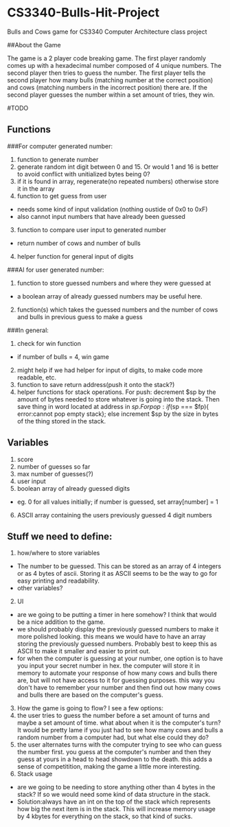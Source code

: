 CS3340-Bulls-Hit-Project
========================

Bulls and Cows game for CS3340 Computer Architecture class project

##About the Game

The game is a 2 player code breaking game.
The first player randomly comes up with a hexadecimal number composed of 4 unique numbers.
The second player then tries to guess the number.
The first player tells the second player how many bulls (matching number at the correct position) and cows (matching numbers in the incorrect position) there are.
If the second player guesses the number within a set amount of tries, they win.

#TODO

Functions 
----------------------
###For computer generated number:  
1. function to generate number  
  1. generate random int digit between 0 and 15. 
    Or would 1 and 16 is better to avoid conflict with unitialized bytes being 0?
  2. if it is found in array, regenerate(no repeated numbers)
    otherwise store it in the array
2. function to get guess from user 
  * needs some kind of input validation (nothing oustide of 0x0 to 0xF)
  * also cannot input numbers that have already been guessed
3. function to compare user input to generated number
  * return number of cows and number of bulls
4. helper function for general input of digits

###AI for user generated number:
1. function to store guessed numbers and where they were guessed at
  * a boolean array of already guessed numbers may be useful here.
2. function(s) which takes the guessed numbers and the number of cows and bulls in previous guess to make a guess 
    
###In general:
1. check for win function
  * if number of bulls = 4, win game 
2. might help if we had helper for input of digits, to make code more readable, etc.       
3. function to save return address(push it onto the stack?)
4. helper functions for stack operations.  For push: decrement $sp by the amount of bytes needed to store whatever is going into the stack.
Then save thing in word located at address in $sp.
For pop: if ($sp === $fp){ error:cannot pop empty stack}; else increment $sp by the size in bytes of the thing stored in the stack.

Variables 
----------
1. score
2. number of guesses so far
3. max number of guesses(?)
4. user input
5. boolean array of already guessed digits
  * eg. 0 for all values initially; if number is guessed, set array[number] = 1  
6. ASCII array containing the users previously guessed 4 digit numbers


Stuff we need to define:
----------------------------
1. how/where to store variables
 * The number to be guessed.
    This can be stored as an array of 4 integers or as 4 bytes of ascii.  Storing it as ASCII seems to be the way to go for easy printing and readability.
 * other variables?

2. UI
  * are we going to be putting a timer in here somehow? I think that would be a nice addition to the game.
  * we should probably display the previously guessed numbers to make it more polished looking. 
  this means we would have to have an array storing the previously guessed numbers.
  Probably best to keep this as ASCII to make it smaller and easier to print out.
 * for when the computer is guessing at your number, one option is to have you input your secret number in hex.   the computer will store it in memory to automate your response of how many cows and bulls there are, but will not have access to it for guessing purposes.
     this way you don't have to remember your number and then find out how many cows and bulls there are based on the computer's guess.
3. How the game is going to flow?  I see a few options:
  1. the user tries to guess the number before a set amount of turns and maybe a set amount of time.
    what about when it is the computer's turn?  It would be pretty lame if you just had to see how many cows and bulls a random number from a computer had, but what else could they do? 
  2. the user alternates turns with the computer trying to see who can guess the number first.  you guess at the computer's number and then they guess at yours in a head to head showdown to the death.  this adds a sense of competitition, making the game a little more interesting.
4. Stack usage 
  * are we going to be needing to store anything other than 4 bytes in the stack?  If so we would need some kind of data structure in the stack.
  * Solution:always have an int on the top of the stack which represents how big the next item is in the stack.
    This will increase memory usage by 4 kbytes for everything on the stack, so that kind of sucks.
       
  

